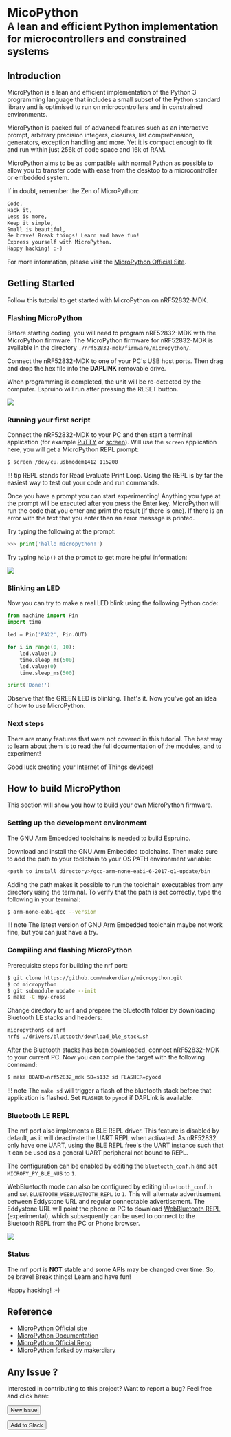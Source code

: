 # MicoPython <br><small>A lean and efficient Python implementation for microcontrollers and constrained systems</small>

## Introduction

MicroPython is a lean and efficient implementation of the Python 3 programming language that includes a small subset of the Python standard library and is optimised to run on microcontrollers and in constrained environments.

MicroPython is packed full of advanced features such as an interactive prompt, arbitrary precision integers, closures, list comprehension, generators, exception handling and more. Yet it is compact enough to fit and run within just 256k of code space and 16k of RAM.

MicroPython aims to be as compatible with normal Python as possible to allow you to transfer code with ease from the desktop to a microcontroller or embedded system.

If in doubt, remember the Zen of MicroPython:

``` markdown
Code,
Hack it,
Less is more,
Keep it simple,
Small is beautiful,
Be brave! Break things! Learn and have fun!
Express yourself with MicroPython.
Happy hacking! :-)
```

For more information, please visit the [MicroPython Official Site](http://micropython.org/).

## Getting Started

Follow this tutorial to get started with MicroPython on nRF52832-MDK.

### Flashing MicroPython

Before starting coding, you will need to program nRF52832-MDK with the MicroPython firmware. The MicroPython firmware for nRF52832-MDK is available in the directory `./nrf52832-mdk/firmware/micropython/`.

Connect the nRF52832-MDK to one of your PC's USB host ports. Then drag and drop the hex file into the **DAPLINK** removable drive.

When programming is completed, the unit will be re-detected by the computer. Espruino will run after pressing the RESET button.

![](images/flashing_micropython_using_daplink.png)

### Running your first script

Connect the nRF52832-MDK to your PC and then start a terminal application (for example [PuTTY](https://www.chiark.greenend.org.uk/~sgtatham/putty/) or [screen](https://www.gnu.org/software/screen/manual/screen.html)). Will use the `screen` application here, you will get a MicroPython REPL prompt:

``` sh
$ screen /dev/cu.usbmodem1412 115200
``` 

!!! tip
	REPL stands for Read Evaluate Print Loop. Using the REPL is by far the easiest way to test out your code and run commands.

Once you have a prompt you can start experimenting! Anything you type at the prompt will be executed after you press the Enter key. MicroPython will run the code that you enter and print the result (if there is one). If there is an error with the text that you enter then an error message is printed.

Try typing the following at the prompt:

``` python
>>> print('hello micropython!')
```

Try typing `help()` at the prompt to get more helpful information:

![](images/micropython_repl_help.png)


### Blinking an LED

Now you can try to make a real LED blink using the following Python code:

``` python
from machine import Pin
import time

led = Pin('PA22', Pin.OUT)

for i in range(0, 10):
    led.value(1)
    time.sleep_ms(500)
    led.value(0)
    time.sleep_ms(500)

print('Done!')
```

Observe that the GREEN LED is blinking. That's it. Now you've got an idea of how to use MicroPython.

### Next steps

There are many features that were not covered in this tutorial. The best way to learn about them is to read the full documentation of the modules, and to experiment!

Good luck creating your Internet of Things devices!

## How to build MicroPython

This section will show you how to build your own MicroPython firmware.

### Setting up the development environment

The GNU Arm Embedded toolchains is needed to build Espruino.

Download and install the GNU Arm Embedded toolchains. Then make sure to add the path to your toolchain to your OS PATH environment variable:

``` sh
<path to install directory>/gcc-arm-none-eabi-6-2017-q1-update/bin
```

Adding the path makes it possible to run the toolchain executables from any directory using the terminal. To verify that the path is set correctly, type the following in your terminal:

``` sh
$ arm-none-eabi-gcc --version
```

!!! note 
    The latest version of GNU Arm Embedded toolchain maybe not work fine, but you can just have a try.

### Compiling and flashing MicroPython

Prerequisite steps for building the nrf port:

``` sh
$ git clone https://github.com/makerdiary/micropython.git
$ cd micropython
$ git submodule update --init
$ make -C mpy-cross
```

Change directory to `nrf` and prepare the bluetooth folder by downloading Bluetooth LE stacks and headers:

``` sh
micropython$ cd nrf
nrf$ ./drivers/bluetooth/download_ble_stack.sh
```

After the Bluetooth stacks has been downloaded, connect nRF52832-MDK to your current PC. Now you can compile the target with the following command:

``` sh
$ make BOARD=nrf52832_mdk SD=s132 sd FLASHER=pyocd
```

!!! note 
    The `make sd` will trigger a flash of the bluetooth stack before that application is flashed. Set `FLASHER` to `pyocd` if DAPLink is available.


### Bluetooth LE REPL

The nrf port also implements a BLE REPL driver. This feature is disabled by default, as it will deactivate the UART REPL when activated. As nRF52832 only have one UART, using the BLE REPL free's the UART instance such that it can be used as a general UART peripheral not bound to REPL.

The configuration can be enabled by editing the `bluetooth_conf.h` and set `MICROPY_PY_BLE_NUS` to `1`.

WebBluetooth mode can also be configured by editing `bluetooth_conf.h` and set `BLUETOOTH_WEBBLUETOOTH_REPL` to `1`. This will alternate advertisement between Eddystone URL and regular connectable advertisement. The Eddystone URL will point the phone or PC to download [WebBluetooth REPL](https://glennrub.github.io/webbluetooth/micropython/repl/) (experimental), which subsequently can be used to connect to the Bluetooth REPL from the PC or Phone browser.

![](images/micropython_ble_repl.png)

### Status

The nrf port is **NOT** stable and some APIs may be changed over time. So, be brave! Break things! Learn and have fun! 

Happy hacking! :-)

## Reference

* [MicroPython Official site](http://micropython.org/)
* [MicroPython Documentation](http://docs.micropython.org/en/latest/pyboard/index.html)
* [MicroPython Official Repo](https://github.com/micropython/micropython)
* [MicroPython forked by makerdiary](https://github.com/makerdiary/micropython)

## Any Issue ?

Interested in contributing to this project? Want to report a bug? Feel free and click here:

<a href="https://github.com/makerdiary/nrf52832-mdk/issues/new"><button data-md-color-primary="indigo"><i class="fa fa-github"></i> New Issue</button></a>

<a href="https://join.slack.com/t/makerdiary/shared_invite/enQtMzIxNTA4MjkwMjc2LTM5MzcyNDhjYjI3YjEwOWE1YzM3YmE0YWEzNGNkNDU3NmE5M2M0MWYyM2QzZTFkNzQ2YjdmMWJlZjIwYmQwMDk"><button data-md-color-primary="red"><i class="fa fa-slack"></i> Add to Slack</button></a>
